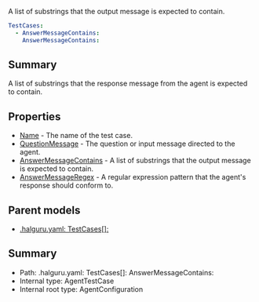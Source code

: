 <!--
title: AnswerMessageContains
description: A list of substrings that the output message is expected to contain.
version: 1.0.0+62a79eb7c455dc244ea9db083fc0bfdac5d67dd0
generated: true
date: 2025-03-29T15:01:06Z
node: This file is generated by the command-line program: `halguru manual --generate-docs`
-->


A list of substrings that the output message is expected to contain.

```yaml
TestCases:
  - AnswerMessageContains:
    AnswerMessageContains:
```

## Summary

A list of substrings that the response message from the agent is expected to contain.

## Properties

* [Name]((halguru)-testcases-list-name.md) - The name of the test case.
* [QuestionMessage]((halguru)-testcases-list-questionmessage.md) - The question or input message directed to the agent.
* [AnswerMessageContains]((halguru)-testcases-list-answermessagecontains.md) - A list of substrings that the output message is expected to contain.
* [AnswerMessageRegex]((halguru)-testcases-list-answermessageregex.md) - A regular expression pattern that the agent's response should conform to.

## Parent models

* [.halguru.yaml: TestCases[]:]((halguru)-testcases-list.md)
## Summary

* Path: .halguru.yaml: TestCases[]: AnswerMessageContains:
* Internal type: AgentTestCase
* Internal root type: AgentConfiguration
